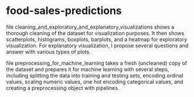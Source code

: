 # food-sales-predictions

file cleaning_and_exploratory_and_explanatory_visualizations shows a thorough cleaning of the dataset for visualization purposes. It then shows scatterplots, histograms, boxplots, barplots, and a heatmap for exploratory visualization. For explanatory visualization, I propose several questions and answer with various types of plots. 

file preprocessing_for_machine_learning takes a fresh (uncleaned) copy of the dataset and prepares it for machine learning with several steps, including splitting the data into training and testing sets, encoding ordinal values, scaling numeric values, one hot encoding categorical values, and creating a preprocessing object with pipelines. 
